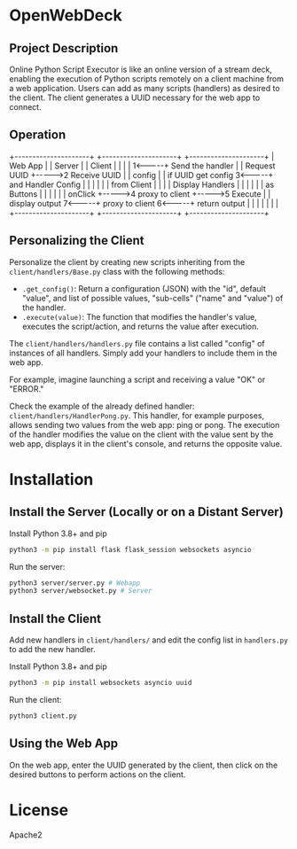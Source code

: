 
# OpenWebDeck

## Project Description

Online Python Script Executor is like an online version of a stream deck, enabling the execution of Python scripts remotely on a client machine from a web application. Users can add as many scripts (handlers) as desired to the client. The client generates a UUID necessary for the web app to connect.

## Operation

+---------------------+      +---------------------+      +---------------------+
|     Web App         |      |       Server        |      |       Client        |
|                     |      |                     1<-----+   Send the handler  |
|   Request UUID      +----->2    Receive UUID     |      |       config        |
| if UUID get config  3<-----+  and Handler Config |      |                     |
|                     |      |    from Client      |      |                     |
|   Display Handlers  |      |                     |      |                     |
|     as Buttons      |      |                     |      |                     |
|      onClick        +----->4   proxy to client   +----->5       Execute       |
|   display output    7<-----+   proxy to client   6<-----+    return output    |
|                     |      |                     |      |                     |
+---------------------+      +---------------------+      +---------------------+


## Personalizing the Client

Personalize the client by creating new scripts inheriting from the `client/handlers/Base.py` class with the following methods:

- `.get_config()`: Return a configuration (JSON) with the "id", default "value", and list of possible values, "sub-cells" ("name" and "value") of the handler.
- `.execute(value)`: The function that modifies the handler's value, executes the script/action, and returns the value after execution.

The `client/handlers/handlers.py` file contains a list called "config" of instances of all handlers. Simply add your handlers to include them in the web app.

For example, imagine launching a script and receiving a value "OK" or "ERROR."

Check the example of the already defined handler: `client/handlers/HandlerPong.py`. This handler, for example purposes, allows sending two values from the web app: ping or pong. 
The execution of the handler modifies the value on the client with the value sent by the web app, displays it in the client's console, and returns the opposite value.

# Installation

## Install the Server (Locally or on a Distant Server)

Install Python 3.8+ and pip
```bash
python3 -m pip install flask flask_session websockets asyncio
```
Run the server:
```bash
python3 server/server.py # Webapp
python3 server/websocket.py # Server
```

## Install the Client

Add new handlers in `client/handlers/` and edit the config list in `handlers.py` to add the new handler.

Install Python 3.8+ and pip
```bash
python3 -m pip install websockets asyncio uuid
```
Run the client:
```bash
python3 client.py
```

## Using the Web App

On the web app, enter the UUID generated by the client, then click on the desired buttons to perform actions on the client.

# License 

Apache2
